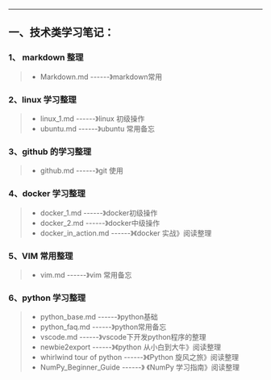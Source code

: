---

## 一、技术类学习笔记：

### 1、   markdown  整理

> * Markdown.md     ------》markdown常用

### 2、linux 学习整理

> * linux_1.md      ------》linux 初级操作
> * ubuntu.md      ------》ubuntu 常用备忘

### 3、github 的学习整理

> * github.md        ------》git 使用


### 4、docker 学习整理

> * docker_1.md   ------》docker初级操作
> * docker_2.md   ------》docker中级操作
> * docker_in_action.md     ------》《docker 实战》阅读整理

### 5、VIM 常用整理

> * vim.md     ------》vim 常用备忘


### 6、python 学习整理

> * python_base.md                  ------》python基础
> * python_faq.md                   ------》python常用备忘
> * vscode.md                       ------》vscode下开发python程序的整理
> * newbie2export                   ------》《python 从小白到大牛》阅读整理
> * whirlwind tour of python        ------》《Python 旋风之旅》阅读整理
> * NumPy_Beginner_Guide            ------》 《NumPy 学习指南》阅读整理
